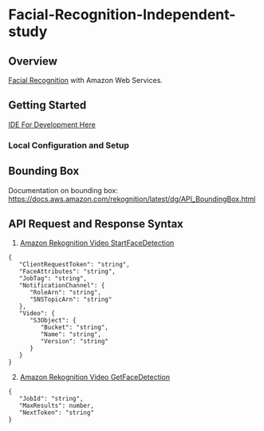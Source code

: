 # Facial-Recognition-Independent-study

## Overview
[Facial Recognition](https://aws.amazon.com/rekognition/) with Amazon Web Services.

## Getting Started
[IDE For Development Here](<linkToDownloadIDE>)

### Local Configuration and Setup

## Bounding Box
Documentation on bounding box: https://docs.aws.amazon.com/rekognition/latest/dg/API_BoundingBox.html

## API Request and Response Syntax
1. [Amazon Rekognition Video StartFaceDetection](https://docs.aws.amazon.com/rekognition/latest/dg/API_StartFaceDetection.html)
```
{
   "ClientRequestToken": "string",
   "FaceAttributes": "string",
   "JobTag": "string",
   "NotificationChannel": { 
      "RoleArn": "string",
      "SNSTopicArn": "string"
   },
   "Video": { 
      "S3Object": { 
         "Bucket": "string",
         "Name": "string",
         "Version": "string"
      }
   }
}
```

2. [Amazon Rekognition Video GetFaceDetection](https://docs.aws.amazon.com/rekognition/latest/dg/API_GetFaceDetection.html)
```
{
   "JobId": "string",
   "MaxResults": number,
   "NextToken": "string"
}
```

